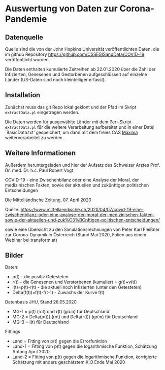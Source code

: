 # Auswertung von Daten zur Corona-Pandemie

## Datenquelle

Quelle sind die von der John Hopkins Universität veröffentlichten Daten, die
im github Repository <https://github.com/CSSEGISandData/COVID-19>
veröffentlicht wurden.

Die Daten enthalten kumulierte Zeitreihen ab 22.01.2020 über die Zahl der
Infizierten, Genesenen und Gestorbenen aufgeschlüsselt auf einzelne Länder
(US-Daten sind noch kleinteiliger erfasst).

## Installation 

Zunächst muss das git Repo lokal geklont und der Pfad im Skript
`extractData.pl` eingetragen werden.

Die Daten werden für ausgewählte Länder mit dem Perl-Skript `extractData.pl`
für die weitere Verarbeitung aufbereitet und in einer Datei `BasicData.txt'
gespeichert, um dann mit dem freies CAS
[Maxima](http://maxima.sourceforge.net/de/) weiterverarbeitet zu werden.

## Weitere Informationen

Außerdem heruntergeladen und hier der Aufsatz des Schweizer Arztes
Prof. Dr. med. Dr. h.c. Paul Robert Vogt

COVID-19 - eine Zwischenbilanz oder eine Analyse der Moral, der medizinischen
Fakten, sowie der aktuellen und zukünftigen politischen Entscheidungen

Die Mittelländische Zeitung, 07. April 2020

Quelle: https://www.mittellaendische.ch/2020/04/07/covid-19-eine-zwischenbilanz-oder-eine-analyse-der-moral-der-medizinischen-fakten-sowie-der-aktuellen-und-zuk%C3%BCnftigen-politischen-entscheidungen/

sowie eine Übersicht zu den Simulationsrechnungen von Peter Karl Fleißner zur
Corona-Dynamik in Österreich (Stand Mai 2020, Folien aus einem Webinar bei
transform.at)

## Bilder

Daten:
- p(t) - die positiv Getesteten
- r(t) - die Genesenen und Verstorbenen (kumuliert = g(t)+v(t))
- i(t)=p(t)-r(t) - die aktuell noch Infizierten (unter den Getesteten)
- Delta(f(t))=f(t)-f(t-1) - Zuwachs der Kurve f(t)

Datenbasis JHU, Stand 28.05.2020
- MG-1 = p(t) (rot) und r(t) (grün) für Deutschland
- MG-2 = Delta(p(t)) (rot) und Delta(r(t)) (grün) für Deutschland
- MG-3 = i(t) für Deutschland

Fittings
- Land = Fitting von p(t) gegen die Errorfunktion
- Land-1 = Fitting von p(t) gegen die logarithmische Funktion, Schätzung
  Anfang April 2020
- Land-2 = Fitting von p(t) gegen die logarithmische Funktion, korrigierte
  Schätzung mit anders geschätztem K_0 Ende Mai 2020